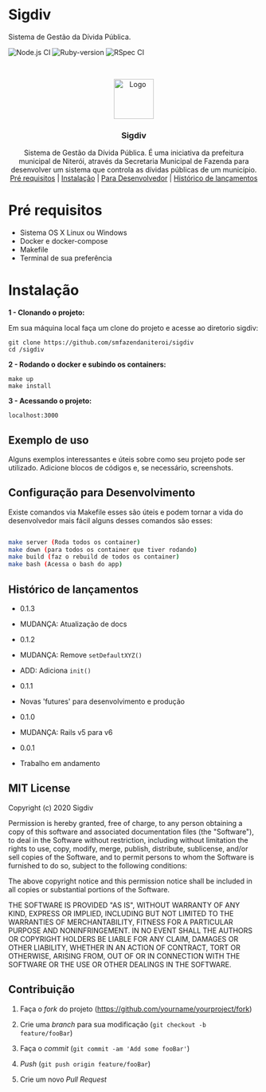 # Sigdiv
Sistema de Gestão da Dívida Pública.
  
![Node.js CI](https://github.com/smfazendaniteroi/sigdiv/workflows/Node.js%20CI/badge.svg)
![Ruby-version](https://github.com/smfazendaniteroi/sigdiv/workflows/Ruby-version/badge.svg)
![RSpec CI](https://github.com/smfazendaniteroi/sigdiv/workflows/RSpec%20CI/badge.svg)


<!-- PROJECT LOGO -->
<br />
<p align="center">
  <a href="https://github.com/othneildrew/Best-README-Template">
    <img src="https://raw.githubusercontent.com/marviorocha/sigdiv/developer/app/assets/images/sigdiv.png" alt="Logo" width="80" height="80">
  </a>

  <h3 align="center">Sigdiv </h3>

  <p align="center">
   Sistema de Gestão da Dívida Pública. É uma iniciativa da prefeitura municipal de Niterói, através da Secretaria Municipal de Fazenda para desenvolver um sistema que controla as dívidas públicas de um município.
    <br />
     <a href="#ancora1">Pré requisitos</a> |
     <a href="#ancora2">Instalação</a> |
     <a href="#ancora3">Para Desenvolvedor</a> |
     <a href="#ancora4">Histórico de lançamentos</a> 
  </p>
</p>



  

  
<a id="ancora1"></a>
# Pré requisitos

  
- Sistema OS X Linux ou Windows
- Docker e docker-compose
- Makefile
- Terminal de sua preferência
    

# Instalação
<a id="ancora2"></a>
 
**1 - Clonando o projeto:**

  

Em sua máquina local faça um clone do projeto e acesse ao diretorio sigdiv:

```  
git clone https://github.com/smfazendaniteroi/sigdiv
cd /sigdiv
```

  

**2 - Rodando o docker e subindo os containers:**

```
make up
make install
```

**3 - Acessando o projeto:**

```
localhost:3000
```
## Exemplo de uso


Alguns exemplos interessantes e úteis sobre como seu projeto pode ser utilizado. Adicione blocos de códigos e, se necessário, screenshots.

  
 

  

## Configuração para Desenvolvimento
<a id="ancora3"></a>
  

Existe comandos via Makefile esses são  úteis e podem tornar a vida do desenvolvedor mais fácil alguns desses comandos são esses:
 

  

```sh

make server (Roda todos os container)
make down (para todos os container que tiver rodando)
make build (faz o rebuild de todos os container)
make bash (Acessa o bash do app)


```

  

## Histórico de lançamentos
<a id="ancora4"></a>
  

* 0.1.3

* MUDANÇA: Atualização de docs

* 0.1.2

* MUDANÇA: Remove `setDefaultXYZ()`

* ADD: Adiciona `init()`

* 0.1.1

* Novas 'futures' para desenvolvimento e produção

* 0.1.0

* MUDANÇA: Rails v5 para v6

* 0.0.1

* Trabalho em andamento

  

## MIT License
<a id="ancora5"></a>
  



Copyright (c) 2020 Sigdiv

Permission is hereby granted, free of charge, to any person obtaining a copy
of this software and associated documentation files (the "Software"), to deal
in the Software without restriction, including without limitation the rights
to use, copy, modify, merge, publish, distribute, sublicense, and/or sell
copies of the Software, and to permit persons to whom the Software is
furnished to do so, subject to the following conditions:

The above copyright notice and this permission notice shall be included in all
copies or substantial portions of the Software.

THE SOFTWARE IS PROVIDED "AS IS", WITHOUT WARRANTY OF ANY KIND, EXPRESS OR
IMPLIED, INCLUDING BUT NOT LIMITED TO THE WARRANTIES OF MERCHANTABILITY,
FITNESS FOR A PARTICULAR PURPOSE AND NONINFRINGEMENT. IN NO EVENT SHALL THE
AUTHORS OR COPYRIGHT HOLDERS BE LIABLE FOR ANY CLAIM, DAMAGES OR OTHER
LIABILITY, WHETHER IN AN ACTION OF CONTRACT, TORT OR OTHERWISE, ARISING FROM,
OUT OF OR IN CONNECTION WITH THE SOFTWARE OR THE USE OR OTHER DEALINGS IN THE
SOFTWARE.

  

## Contribuição

  

1. Faça o _fork_ do projeto (<https://github.com/yourname/yourproject/fork>)

2. Crie uma _branch_ para sua modificação (`git checkout -b feature/fooBar`)

3. Faça o _commit_ (`git commit -am 'Add some fooBar'`)

4.  _Push_ (`git push origin feature/fooBar`)

5. Crie um novo _Pull Request_

  

[npm-image]: https://img.shields.io/npm/v/datadog-metrics.svg?style=flat-square

[npm-url]: https://npmjs.org/package/datadog-metrics

[npm-downloads]: https://img.shields.io/npm/dm/datadog-metrics.svg?style=flat-square

[travis-image]: https://img.shields.io/travis/dbader/node-datadog-metrics/master.svg?style=flat-square

[travis-url]: https://travis-ci.org/dbader/node-datadog-metrics

[wiki]: https://github.com/seunome/seuprojeto/wiki